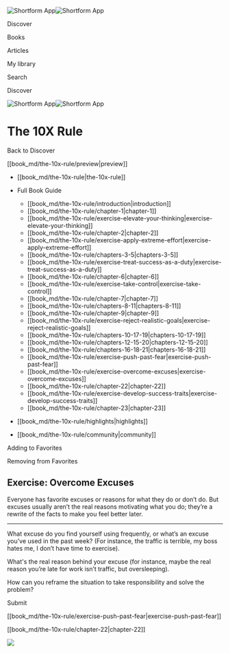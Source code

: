 ![Shortform App](/img/logo.36a2399e.svg)![Shortform App](/img/logo-dark.70c1b072.svg)

Discover

Books

Articles

My library

Search

Discover

![Shortform App](/img/logo.36a2399e.svg)![Shortform App](/img/logo-dark.70c1b072.svg)

# The 10X Rule

Back to Discover

[[book_md/the-10x-rule/preview|preview]]

  * [[book_md/the-10x-rule|the-10x-rule]]
  * Full Book Guide

    * [[book_md/the-10x-rule/introduction|introduction]]
    * [[book_md/the-10x-rule/chapter-1|chapter-1]]
    * [[book_md/the-10x-rule/exercise-elevate-your-thinking|exercise-elevate-your-thinking]]
    * [[book_md/the-10x-rule/chapter-2|chapter-2]]
    * [[book_md/the-10x-rule/exercise-apply-extreme-effort|exercise-apply-extreme-effort]]
    * [[book_md/the-10x-rule/chapters-3-5|chapters-3-5]]
    * [[book_md/the-10x-rule/exercise-treat-success-as-a-duty|exercise-treat-success-as-a-duty]]
    * [[book_md/the-10x-rule/chapter-6|chapter-6]]
    * [[book_md/the-10x-rule/exercise-take-control|exercise-take-control]]
    * [[book_md/the-10x-rule/chapter-7|chapter-7]]
    * [[book_md/the-10x-rule/chapters-8-11|chapters-8-11]]
    * [[book_md/the-10x-rule/chapter-9|chapter-9]]
    * [[book_md/the-10x-rule/exercise-reject-realistic-goals|exercise-reject-realistic-goals]]
    * [[book_md/the-10x-rule/chapters-10-17-19|chapters-10-17-19]]
    * [[book_md/the-10x-rule/chapters-12-15-20|chapters-12-15-20]]
    * [[book_md/the-10x-rule/chapters-16-18-21|chapters-16-18-21]]
    * [[book_md/the-10x-rule/exercise-push-past-fear|exercise-push-past-fear]]
    * [[book_md/the-10x-rule/exercise-overcome-excuses|exercise-overcome-excuses]]
    * [[book_md/the-10x-rule/chapter-22|chapter-22]]
    * [[book_md/the-10x-rule/exercise-develop-success-traits|exercise-develop-success-traits]]
    * [[book_md/the-10x-rule/chapter-23|chapter-23]]
  * [[book_md/the-10x-rule/highlights|highlights]]
  * [[book_md/the-10x-rule/community|community]]



Adding to Favorites 

Removing from Favorites 

## Exercise: Overcome Excuses

Everyone has favorite excuses or reasons for what they do or don’t do. But excuses usually aren’t the real reasons motivating what you do; they’re a rewrite of the facts to make you feel better later.

* * *

What excuse do you find yourself using frequently, or what’s an excuse you’ve used in the past week? (For instance, the traffic is terrible, my boss hates me, I don’t have time to exercise).

What's the real reason behind your excuse (for instance, maybe the real reason you’re late for work isn’t traffic, but oversleeping).

How can you reframe the situation to take responsibility and solve the problem?

Submit 

[[book_md/the-10x-rule/exercise-push-past-fear|exercise-push-past-fear]]

[[book_md/the-10x-rule/chapter-22|chapter-22]]

![](https://bat.bing.com/action/0?ti=56018282&Ver=2&mid=d333dd22-6712-4cd9-b4b3-f12899ecb0a3&sid=f30c5e70639211ee87d33f0876d93783&vid=f30c9700639211eeb3a75d830392c94f&vids=0&msclkid=N&pi=0&lg=en-US&sw=800&sh=600&sc=24&nwd=1&tl=Shortform%20%7C%20Book&p=https%3A%2F%2Fwww.shortform.com%2Fapp%2Fbook%2Fthe-10x-rule%2Fexercise-overcome-excuses&r=&lt=348&evt=pageLoad&sv=1&rn=277684)
